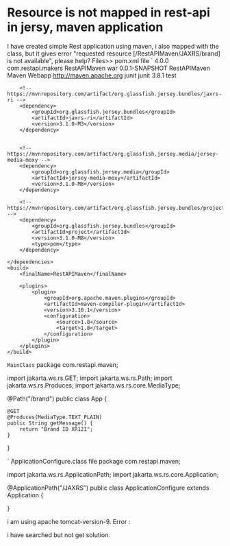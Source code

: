 
# Resource is not mapped in rest-api in jersy, maven application

I have created simple Rest application using maven, i also mapped with the class, but it gives error "requested resource [/RestAPIMaven/JAXRS/brand] is not available", please help?
Files>>
pom.xml file
`
<project xmlns="http://maven.apache.org/POM/4.0.0" xmlns:xsi="http://www.w3.org/2001/XMLSchema-instance" xsi:schemaLocation="http://maven.apache.org/POM/4.0.0 http://maven.apache.org/maven-v4_0_0.xsd">
    <modelVersion>4.0.0</modelVersion>
    <groupId>com.restapi.makers</groupId>
    <artifactId>RestAPIMaven</artifactId>
    <packaging>war</packaging>
    <version>0.0.1-SNAPSHOT</version>
    <name>RestAPIMaven Maven Webapp</name>
    <url>http://maven.apache.org</url>
    <dependencies>
        <dependency>
            <groupId>junit</groupId>
            <artifactId>junit</artifactId>
            <version>3.8.1</version>
            <scope>test</scope>
        </dependency>

        <!-- https://mvnrepository.com/artifact/org.glassfish.jersey.bundles/jaxrs-ri -->
        <dependency>
            <groupId>org.glassfish.jersey.bundles</groupId>
            <artifactId>jaxrs-ri</artifactId>
            <version>3.1.0-M3</version>
        </dependency>


        <!-- https://mvnrepository.com/artifact/org.glassfish.jersey.media/jersey-media-moxy -->
        <dependency>
            <groupId>org.glassfish.jersey.media</groupId>
            <artifactId>jersey-media-moxy</artifactId>
            <version>3.1.0-M8</version>
        </dependency>

        <!-- https://mvnrepository.com/artifact/org.glassfish.jersey.bundles/project -->
        <dependency>
            <groupId>org.glassfish.jersey.bundles</groupId>
            <artifactId>project</artifactId>
            <version>3.1.0-M8</version>
            <type>pom</type>
        </dependency>

    </dependencies>
    <build>
        <finalName>RestAPIMaven</finalName>

        <plugins>
            <plugin>
                <groupId>org.apache.maven.plugins</groupId>
                <artifactId>maven-compiler-plugin</artifactId>
                <version>3.10.1</version>
                <configuration>
                    <source>1.8</source>
                    <target>1.8</target>
                </configuration>
            </plugin>
        </plugins>
    </build>
</project>

`
MainClass
`
package com.restapi.maven;

import jakarta.ws.rs.GET;
import jakarta.ws.rs.Path;
import jakarta.ws.rs.Produces;
import jakarta.ws.rs.core.MediaType;


@Path("/brand")
public class App {

    @GET
    @Produces(MediaType.TEXT_PLAIN)
    public String getMessage() {
        return "Brand ID XR121";
    }
}


`
ApplicationConfigure.class file
package com.restapi.maven;

import jakarta.ws.rs.ApplicationPath;
import jakarta.ws.rs.core.Application;

@ApplicationPath("/JAXRS")
public class ApplicationConfigure extends Application {

}

i am using apache tomcat-version-9.
Error :

i have searched but not get solution.

        